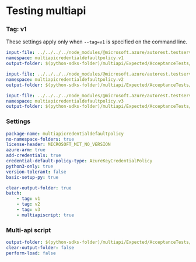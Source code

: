 # Testing multiapi

### Tag: v1

These settings apply only when `--tag=v1` is specified on the command line.

``` yaml $(tag) == 'v1'
input-file: ../../../../node_modules/@microsoft.azure/autorest.testserver/swagger/multiapi-v1.json
namespace: multiapicredentialdefaultpolicy.v1
output-folder: $(python-sdks-folder)/multiapi/Expected/AcceptanceTests/MultiapiCredentialDefaultPolicy/multiapicredentialdefaultpolicy/v1
```

``` yaml $(tag) == 'v2'
input-file: ../../../../node_modules/@microsoft.azure/autorest.testserver/swagger/multiapi-v2.json
namespace: multiapicredentialdefaultpolicy.v2
output-folder: $(python-sdks-folder)/multiapi/Expected/AcceptanceTests/MultiapiCredentialDefaultPolicy/multiapicredentialdefaultpolicy/v2
```

``` yaml $(tag) == 'v3'
input-file: ../../../../node_modules/@microsoft.azure/autorest.testserver/swagger/multiapi-v3.json
namespace: multiapicredentialdefaultpolicy.v3
output-folder: $(python-sdks-folder)/multiapi/Expected/AcceptanceTests/MultiapiCredentialDefaultPolicy/multiapicredentialdefaultpolicy/v3
```

### Settings
``` yaml
package-name: multiapicredentialdefaultpolicy
no-namespace-folders: true
license-header: MICROSOFT_MIT_NO_VERSION
azure-arm: true
add-credentials: true
credential-default-policy-type: AzureKeyCredentialPolicy
python3-only: true
version-tolerant: false
basic-setup-py: true
```

``` yaml $(multiapi)
clear-output-folder: true
batch:
    - tag: v1
    - tag: v2
    - tag: v3
    - multiapiscript: true
```

### Multi-api script

``` yaml $(multiapiscript)
output-folder: $(python-sdks-folder)/multiapi/Expected/AcceptanceTests/MultiapiCredentialDefaultPolicy/multiapicredentialdefaultpolicy/
clear-output-folder: false
perform-load: false
```
